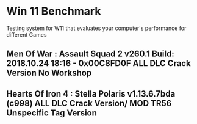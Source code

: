 # Win 11 Benchmark
Testing system for W11 that evaluates your computer's performance for different Games

## Men Of War : Assault Squad 2 v260.1 Build: 2018.10.24 18:16 - 0x00C8FD0F ALL DLC Crack Version No Workshop
## Hearts Of Iron 4 : Stella Polaris v1.13.6.7bda (c998) ALL DLC Crack Version/ MOD TR56 Unspecific Tag Version
